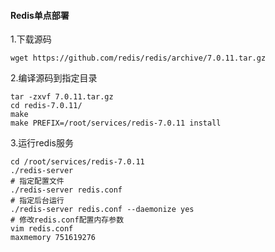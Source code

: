 #### Redis单点部署
1.下载源码
```
wget https://github.com/redis/redis/archive/7.0.11.tar.gz
```


2.编译源码到指定目录
```
tar -zxvf 7.0.11.tar.gz
cd redis-7.0.11/
make 
make PREFIX=/root/services/redis-7.0.11 install
```

3.运行redis服务
```
cd /root/services/redis-7.0.11
./redis-server
# 指定配置文件
./redis-server redis.conf
# 指定后台运行
./redis-server redis.conf --daemonize yes
# 修改redis.conf配置内存参数
vim redis.conf
maxmemory 751619276
```
